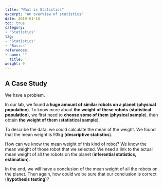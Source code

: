 ```yaml
---
title: "What is Statistics"
excerpt: "An overview of statistics"
date: 2019-01-18
toc: true
category:
- 'Statistics'
tag:
- 'Statistics'
- 'Basics'
references:
- name: ""
  title: ''
weight: 0
---
```



## A Case Study

We have a problem.

In our lab, we found **a huge amount of similar robots on a planet** (**physical population**). To know more about **the weight of these robots** (**statistical population**), we first need to **choose some of them** (**physical sample**), then obtain **the weight of them** (**statistical sample**).

To describe the data, we could calculate the mean of the weight. We found that the mean weight is 93kg (**descriptive statistics**). 

How can we know the mean weight of this kind of robot? We know the mean weight of those robot that we selected. We need a link to the actual mean weight of all the robots on the planet (**inferential statistics, estimation**).

In the end, we will have a conclusion of the mean weight of all the robots on the planet. Then again, how could we be sure that our conclusion is correct (**hypothesis testing**)?

